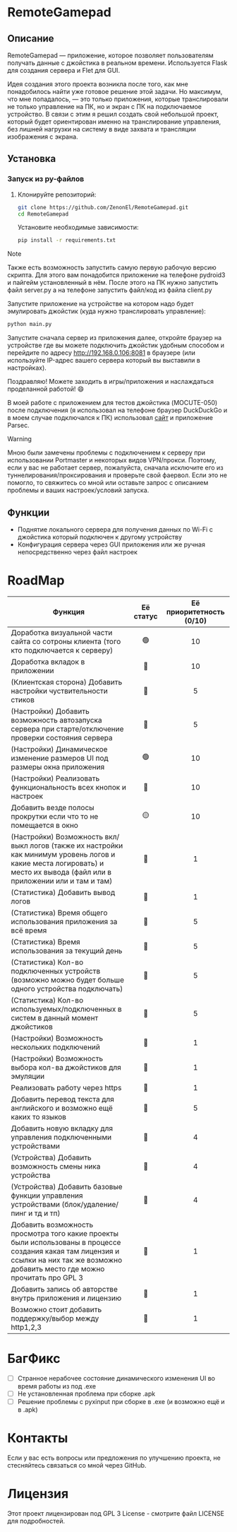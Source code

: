 # RemoteGamepad

## Описание

RemoteGamepad — приложение, которое позволяет пользователям получать данные с джойстика в реальном времени. Используется Flask для создания сервера и Flet для GUI.

Идея создания этого проекта возникла после того, как мне понадобилось найти уже готовое решение этой задачи. Но максимум, что мне попадалось, — это только приложения, которые транслировали не только управление на ПК, но и экран с ПК на подключаемое устройство. В связи с этим я решил создать свой небольшой проект, который будет ориентирован именно на транслирование управления, без лишней нагрузки на систему в виде захвата и трансляции изображения с экрана.

## Установка

### Запуск из py-файлов


1. Клонируйте репозиторий:

   ```bash
   git clone https://github.com/ZenonEl/RemoteGamepad.git
   cd RemoteGamepad
   ```

   Установите необходимые зависимости:

   ```bash
   pip install -r requirements.txt
   ```

> [!NOTE]
> Также есть возможность запустить самую первую рабочую версию скрипта. Для этого вам понадобится приложение на телефоне pydroid3 и пайгейм установленный в нём. После этого на ПК нужно запустить файл server.py а на телефоне запустить файл/код из файла client.py

Запустите приложение на устройстве на котором надо будет эмулировать джойстик (куда нужно транслировать управление):

```bash
python main.py
```

Запустите сначала сервер из приложения далее, откройте браузер на устройстве где вы можете подключить джойстик удобным способом и перейдите по адресу http://192.168.0.106:8081 в браузере (или используйте IP-адрес вашего сервера который вы выставили в настройках).

Поздравляю! Можете заходить в игры/приложения и наслаждаться проделанной работой! 😄

В моей работе с приложением для тестов джойстика (MOCUTE-050) после подключения (я использовал на телефоне браузер DuckDuckGo и в моем случае подключался к ПК) использовал [сайт](https://hardwaretester.com/gamepad) и приложение Parsec.

> [!WARNING]
> Мною были замечены проблемы с подключением к серверу при использовании Portmaster и некоторых видов VPN/прокси. Поэтому, если у вас не работает сервер, пожалуйста, сначала исключите его из туннелирования/проксирования и проверьте свой фаервол. Если это не помогло, то свяжитесь со мной или оставьте запрос с описанием проблемы и ваших настроек/условий запуска.

## Функции

* Поднятие локального сервера для получения данных по Wi-Fi с джойстика который подключен к другому устройству
* Конфигурация сервера через GUI приложения или же ручная непосредственно через файл настроек

# RoadMap

| Функция | Её статус | Её приоритетность (0/10) |
|----|:---:|:---:|
| Доработка визуальной части сайта со сотроны клиента (того кто подключается к серверу) | 🟢 | 10 |
| Доработка вкладок в приложении | 🔴 | 10 |
| (Клиентская сторона) Добавить настройки чуствительности стиков | 🔴 | 5 |
| (Настройки) Добавить возможность автозапуска сервера при старте/отключение проверки состояния сервера | 🔴 | 5 |
| (Настройки) Динамическое изменение размеров UI под размеры окна приложения | 🟢 | 10 |
| (Настройки) Реализовать функциональность всех кнопок и настроек | 🔴 | 10 |
| Добавить везде полосы прокрутки если что то не помещается в окно | 🟡 | 10 |
| (Настройки) Возможность вкл/выкл логов (также их настройки как минимум уровень логов и какие места логировать) и место их вывода (файл или в приложении или и там и там) | 🔴 | 1 |
| (Статистика) Добавить вывод логов | 🔴 | 1 |
| (Статистика) Время общего использования приложения за всё время | 🔴 | 5 |
| (Статистика) Время использования за текущий день | 🔴 | 5 |
| (Статистика) Кол-во подключенных устройств (возможно можно будет больше одного устройства подключать) | 🔴 | 5 |
| (Статистика) Кол-во используемых/подключенных в систем в данный момент джойстиков | 🔴 | 5 |
| (Настройки) Возможность нескольких подключений | 🔴 | 1 |
| (Настройки) Возможность выбора кол-ва джойстиков для эмуляции | 🔴 | 1 |
| Реализовать работу через https | 🔴 | 1 |
| Добавить перевод текста для английского и возможно ещё каких то языков | 🔴 | 5 |
| Добавить новую вкладку для управления подключенными устройствами | 🔴 | 4 |
| (Устройства) Добавить возможность смены ника устройства | 🔴 | 4 |
| (Устройства) Добавить базовые функции управления устройствами (блок/удаление/пинг и тд и тп) | 🔴 | 4 |
| Добавить возможность просмотра того какие проекты были использованы в процессе создания какая там лицензия и ссылки на них так же возможно добавить место где можно прочитать про GPL 3 | 🔴 | 1 |
| Добавить запись об авторстве внутрь приложения и лицензию | 🔴 | 1 |
| Возможно стоит добавить поддержку/выбор между http1,2,3 | 🔴 | 1 |

# БагФикс

- [ ] Странное нерабочее состояние динамического изменения UI во время работы из под .exe
- [ ] Не установленная проблема при сборке .apk
- [ ] Решение проблемы с pyxinput при сборке в .exe (и возможно ещё и в .apk)

# Контакты

Если у вас есть вопросы или предложения по улучшению проекта, не стесняйтесь связаться со мной через GitHub.

# Лицензия

Этот проект лицензирован под GPL 3 License - смотрите файл LICENSE для подробностей.